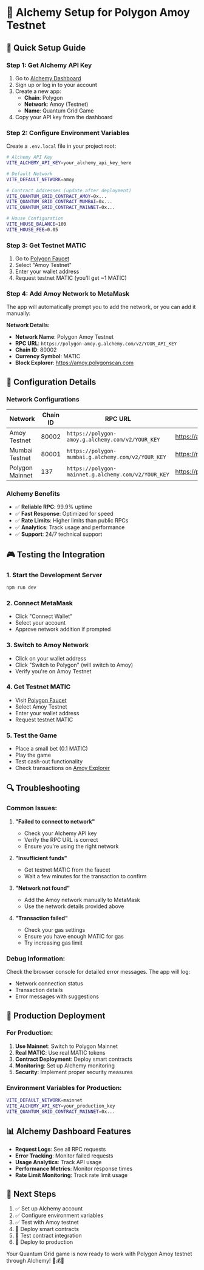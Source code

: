 # 🔗 Alchemy Setup for Polygon Amoy Testnet

## 🚀 **Quick Setup Guide**

### **Step 1: Get Alchemy API Key**

1. Go to [Alchemy Dashboard](https://dashboard.alchemy.com/)
2. Sign up or log in to your account
3. Create a new app:
   - **Chain**: Polygon
   - **Network**: Amoy (Testnet)
   - **Name**: Quantum Grid Game
4. Copy your API key from the dashboard

### **Step 2: Configure Environment Variables**

Create a `.env.local` file in your project root:

```bash
# Alchemy API Key
VITE_ALCHEMY_API_KEY=your_alchemy_api_key_here

# Default Network
VITE_DEFAULT_NETWORK=amoy

# Contract Addresses (update after deployment)
VITE_QUANTUM_GRID_CONTRACT_AMOY=0x...
VITE_QUANTUM_GRID_CONTRACT_MUMBAI=0x...
VITE_QUANTUM_GRID_CONTRACT_MAINNET=0x...

# House Configuration
VITE_HOUSE_BALANCE=100
VITE_HOUSE_FEE=0.05
```

### **Step 3: Get Testnet MATIC**

1. Go to [Polygon Faucet](https://faucet.polygon.technology/)
2. Select "Amoy Testnet"
3. Enter your wallet address
4. Request testnet MATIC (you'll get ~1 MATIC)

### **Step 4: Add Amoy Network to MetaMask**

The app will automatically prompt you to add the network, or you can add it manually:

**Network Details:**
- **Network Name**: Polygon Amoy Testnet
- **RPC URL**: `https://polygon-amoy.g.alchemy.com/v2/YOUR_API_KEY`
- **Chain ID**: 80002
- **Currency Symbol**: MATIC
- **Block Explorer**: https://amoy.polygonscan.com

## 🔧 **Configuration Details**

### **Network Configurations**

| Network | Chain ID | RPC URL | Explorer |
|---------|----------|---------|----------|
| Amoy Testnet | 80002 | `https://polygon-amoy.g.alchemy.com/v2/YOUR_KEY` | https://amoy.polygonscan.com |
| Mumbai Testnet | 80001 | `https://polygon-mumbai.g.alchemy.com/v2/YOUR_KEY` | https://mumbai.polygonscan.com |
| Polygon Mainnet | 137 | `https://polygon-mainnet.g.alchemy.com/v2/YOUR_KEY` | https://polygonscan.com |

### **Alchemy Benefits**

- ✅ **Reliable RPC**: 99.9% uptime
- ✅ **Fast Response**: Optimized for speed
- ✅ **Rate Limits**: Higher limits than public RPCs
- ✅ **Analytics**: Track usage and performance
- ✅ **Support**: 24/7 technical support

## 🎮 **Testing the Integration**

### **1. Start the Development Server**
```bash
npm run dev
```

### **2. Connect MetaMask**
- Click "Connect Wallet"
- Select your account
- Approve network addition if prompted

### **3. Switch to Amoy Network**
- Click on your wallet address
- Click "Switch to Polygon" (will switch to Amoy)
- Verify you're on Amoy Testnet

### **4. Get Testnet MATIC**
- Visit [Polygon Faucet](https://faucet.polygon.technology/)
- Select Amoy Testnet
- Enter your wallet address
- Request testnet MATIC

### **5. Test the Game**
- Place a small bet (0.1 MATIC)
- Play the game
- Test cash-out functionality
- Check transactions on [Amoy Explorer](https://amoy.polygonscan.com)

## 🔍 **Troubleshooting**

### **Common Issues:**

1. **"Failed to connect to network"**
   - Check your Alchemy API key
   - Verify the RPC URL is correct
   - Ensure you're using the right network

2. **"Insufficient funds"**
   - Get testnet MATIC from the faucet
   - Wait a few minutes for the transaction to confirm

3. **"Network not found"**
   - Add the Amoy network manually to MetaMask
   - Use the network details provided above

4. **"Transaction failed"**
   - Check your gas settings
   - Ensure you have enough MATIC for gas
   - Try increasing gas limit

### **Debug Information:**

Check the browser console for detailed error messages. The app will log:
- Network connection status
- Transaction details
- Error messages with suggestions

## 🚀 **Production Deployment**

### **For Production:**

1. **Use Mainnet**: Switch to Polygon Mainnet
2. **Real MATIC**: Use real MATIC tokens
3. **Contract Deployment**: Deploy smart contracts
4. **Monitoring**: Set up Alchemy monitoring
5. **Security**: Implement proper security measures

### **Environment Variables for Production:**

```bash
VITE_DEFAULT_NETWORK=mainnet
VITE_ALCHEMY_API_KEY=your_production_key
VITE_QUANTUM_GRID_CONTRACT_MAINNET=0x...
```

## 📊 **Alchemy Dashboard Features**

- **Request Logs**: See all RPC requests
- **Error Tracking**: Monitor failed requests
- **Usage Analytics**: Track API usage
- **Performance Metrics**: Monitor response times
- **Rate Limit Monitoring**: Track rate limit usage

## 🎯 **Next Steps**

1. ✅ Set up Alchemy account
2. ✅ Configure environment variables
3. ✅ Test with Amoy testnet
4. 🔄 Deploy smart contracts
5. 🔄 Test contract integration
6. 🔄 Deploy to production

Your Quantum Grid game is now ready to work with Polygon Amoy testnet through Alchemy! 🌌💰✨
